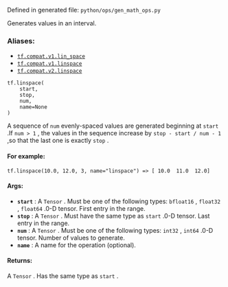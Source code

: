 
Defined in generated file:  `python/ops/gen_math_ops.py` 

Generates values in an interval.


### Aliases:
- [ `tf.compat.v1.lin_space` ](/api_docs/python/tf/linspace)
- [ `tf.compat.v1.linspace` ](/api_docs/python/tf/linspace)
- [ `tf.compat.v2.linspace` ](/api_docs/python/tf/linspace)


```
tf.linspace(
    start,
    stop,
    num,
    name=None
)

```


A sequence of  `num`  evenly-spaced values are generated beginning at  `start` .If  `num > 1` , the values in the sequence increase by  `stop - start / num - 1` ,so that the last one is exactly  `stop` .


#### For example:


```
tf.linspace(10.0, 12.0, 3, name="linspace") => [ 10.0  11.0  12.0]

```



#### Args:
- **`start`** : A  `Tensor` . Must be one of the following types:  `bfloat16` ,  `float32` ,  `float64` .0-D tensor. First entry in the range.
- **`stop`** : A  `Tensor` . Must have the same type as  `start` .0-D tensor. Last entry in the range.
- **`num`** : A  `Tensor` . Must be one of the following types:  `int32` ,  `int64` .0-D tensor. Number of values to generate.
- **`name`** : A name for the operation (optional).


#### Returns:

A  `Tensor` . Has the same type as  `start` .
